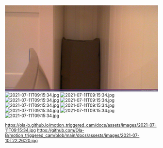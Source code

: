 ![2021-07-11T09:15:34.jpg](https://github.com/Ola-B/motion_triggered_cam/blob/main/docs/assests/images/2021-07-10T22:26:20.jpg
)
![2021-07-11T09:15:34.jpg](assets/images/2021-07-11T09:15:34.jpg)
![2021-07-11T09:15:34.jpg](./assets/images/2021-07-11T09:15:34.jpg)
![2021-07-11T09:15:34.jpg](../assets/images/2021-07-11T09:15:34.jpg)
![2021-07-11T09:15:34.jpg](/docs/assets/images/2021-07-11T09:15:34.jpg)
![2021-07-11T09:15:34.jpg](./docs/assets/images/2021-07-11T09:15:34.jpg)
![2021-07-11T09:15:34.jpg](../docs/assets/images/2021-07-11T09:15:34.jpg)
![2021-07-11T09:15:34.jpg](/motion_triggered_cam/docs/assets/images/2021-07-11T09:15:34.jpg)
![2021-07-11T09:15:34.jpg](./motion_triggered_cam/docs/assets/images/2021-07-11T09:15:34.jpg)
![2021-07-11T09:15:34.jpg](../motion_triggered_cam/docs/assets/images/2021-07-11T09:15:34.jpg)

https://ola-b.github.io/motion_triggered_cam/docs/assets/images/2021-07-11T09:15:34.jpg
https://github.com/Ola-B/motion_triggered_cam/blob/main/docs/assests/images/2021-07-10T22:26:20.jpg